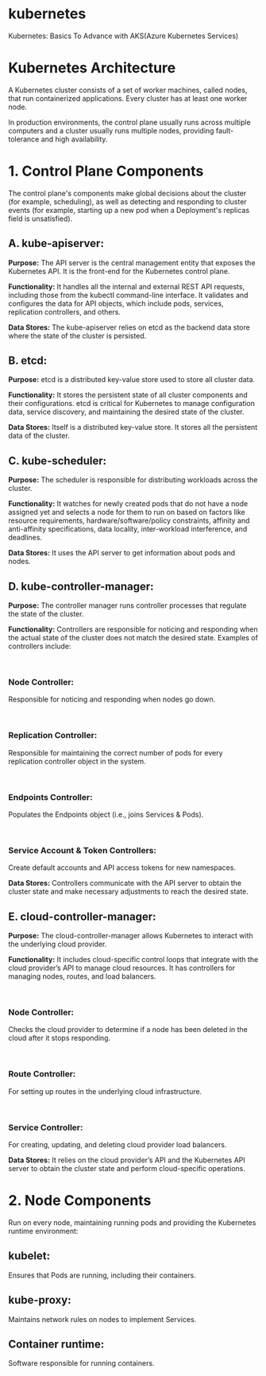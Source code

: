 # kubernetes
Kubernetes: Basics To Advance with AKS(Azure Kubernetes Services)

# Kubernetes Architecture

A Kubernetes cluster consists of a set of worker machines, called nodes, that run containerized applications. Every cluster has at least one worker node. 

In production environments, the control plane usually runs across multiple computers and a cluster usually runs multiple nodes, providing fault-tolerance and high availability. 

# 1. Control Plane Components

The control plane's components make global decisions about the cluster (for example, scheduling), as well as detecting and responding to cluster events (for example, starting up a new pod when a Deployment's replicas field is unsatisfied). 

##   A. kube-apiserver:

**Purpose:** The API server is the central management entity that exposes the Kubernetes API. It is the front-end for the Kubernetes control plane. 

**Functionality:** It handles all the internal and external REST API requests, including those from the kubectl command-line interface. It validates and configures the data for API objects, which include pods, services, replication controllers, and others. 

**Data Stores:** The kube-apiserver relies on etcd as the backend data store where the state of the cluster is persisted. 

##   B. etcd:

**Purpose:** etcd is a distributed key-value store used to store all cluster data. 

**Functionality:** It stores the persistent state of all cluster components and their configurations. etcd is critical for Kubernetes to manage configuration data, service discovery, and maintaining the desired state of the cluster. 

**Data Stores:** Itself is a distributed key-value store. It stores all the persistent data of the cluster. 

##   C. kube-scheduler:

**Purpose:** The scheduler is responsible for distributing workloads across the cluster. 

**Functionality:** It watches for newly created pods that do not have a node assigned yet and selects a node for them to run on based on factors like resource requirements, hardware/software/policy constraints, affinity and anti-affinity specifications, data locality, inter-workload interference, and deadlines. 

**Data Stores:** It uses the API server to get information about pods and nodes. 

##   D. kube-controller-manager:

**Purpose:** The controller manager runs controller processes that regulate the state of the cluster. 

**Functionality:** Controllers are responsible for noticing and responding when the actual state of the cluster does not match the desired state. Examples of controllers include: 

&nbsp;&nbsp;&nbsp;&nbsp;**<h3>Node Controller:</h3>** Responsible for noticing and responding when nodes go down. 

&nbsp;&nbsp;&nbsp;&nbsp;**<h3>Replication Controller:</h3>** Responsible for maintaining the correct number of pods for every replication controller object in the system. 

&nbsp;&nbsp;&nbsp;&nbsp;**<h3>Endpoints Controller:</h3>** Populates the Endpoints object (i.e., joins Services & Pods).

&nbsp;&nbsp;&nbsp;&nbsp;**<h3>Service Account & Token Controllers:</h3>** Create default accounts and API access tokens for new namespaces.

**Data Stores:** Controllers communicate with the API server to obtain the cluster state and make necessary adjustments to reach the desired state. 

##   E. cloud-controller-manager:

**Purpose:** The cloud-controller-manager allows Kubernetes to interact with the underlying cloud provider. 

**Functionality:** It includes cloud-specific control loops that integrate with the cloud provider’s API to manage cloud resources. It has controllers for managing nodes, routes, and load balancers. 

&nbsp;&nbsp;&nbsp;&nbsp;**<h3>Node Controller:</h3>** Checks the cloud provider to determine if a node has been deleted in the cloud after it stops responding. 

&nbsp;&nbsp;&nbsp;&nbsp;**<h3>Route Controller:</h3>** For setting up routes in the underlying cloud infrastructure. 

&nbsp;&nbsp;&nbsp;&nbsp;**<h3>Service Controller:</h3>** For creating, updating, and deleting cloud provider load balancers. 

**Data Stores:** It relies on the cloud provider’s API and the Kubernetes API server to obtain the cluster state and perform cloud-specific operations. 


# 2. Node Components

Run on every node, maintaining running pods and providing the Kubernetes runtime environment:

## **kubelet:** 

Ensures that Pods are running, including their containers.

## **kube-proxy:** 

Maintains network rules on nodes to implement Services.

## **Container runtime:** 

Software responsible for running containers.